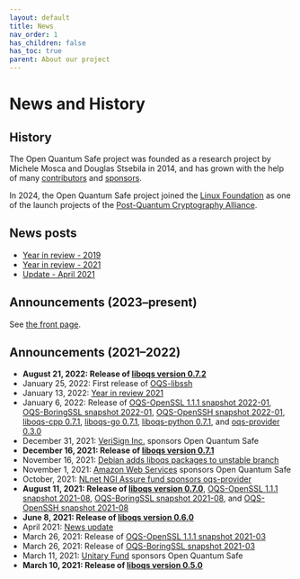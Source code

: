 ```yaml
---
layout: default
title: News
nav_order: 1
has_children: false
has_toc: true
parent: About our project
---
```

# News and History

## History

The Open Quantum Safe project was founded as a research project by Michele Mosca and Douglas Stsebila in 2014, and has grown with the help of many [contributors](/team/) and [sponsors](/about/sponsors).

In 2024, the Open Quantum Safe project joined the [Linux Foundation](https://linuxfoundation.org/) as one of the launch projects of the [Post-Quantum Cryptography Alliance](https://pqca.org/).

## News posts

- [Year in review - 2019](year-in-review-2019)
- [Year in review - 2021](year-in-review-2021)
- [Update - April 2021](update-april-2021)

## Announcements (2023–present)

See [the front page](/).

## Announcements (2021–2022)

- <b>August 21, 2022: Release of [liboqs version 0.7.2](https://github.com/open-quantum-safe/liboqs/releases/tag/0.7.2)</b>
- January 25, 2022: First release of [OQS-libssh](https://github.com/open-quantum-safe/libssh/releases/tag/OQS-libssh-snapshot-2022-01)
- January 13, 2022: [Year in review 2021](news/year-in-review-2021)
- January 6, 2022: Release of [OQS-OpenSSL 1.1.1 snapshot 2022-01](https://github.com/open-quantum-safe/openssl/releases/tag/OQS-OpenSSL_1_1_1-stable-snapshot-2022-01), [OQS-BoringSSL snapshot 2022-01](https://github.com/open-quantum-safe/boringssl/releases/tag/OQS-BoringSSL-snapshot-2022-01), [OQS-OpenSSH snapshot 2022-01](https://github.com/open-quantum-safe/openssh/releases/tag/OQS-OpenSSH-snapshot-2022-01), [liboqs-cpp 0.7.1](https://github.com/open-quantum-safe/liboqs-cpp/releases/tag/0.7.1), [liboqs-go 0.7.1](https://github.com/open-quantum-safe/liboqs-go/releases/tag/0.7.1), [liboqs-python 0.7.1](https://github.com/open-quantum-safe/liboqs-python/releases/tag/0.7.1), and [oqs-provider 0.3.0](https://github.com/open-quantum-safe/oqs-provider/releases/tag/0.3.0)
- December 31, 2021: [VeriSign Inc.](https://verisign.com/) sponsors Open Quantum Safe
- <b>December 16, 2021: Release of [liboqs version 0.7.1](https://github.com/open-quantum-safe/liboqs/releases/tag/0.7.1)</b>
- November 16, 2021: [Debian adds liboqs packages to unstable branch](https://tracker.debian.org/pkg/liboqs)
- November 1, 2021: [Amazon Web Services](https://aws.amazon.com/) sponsors Open Quantum Safe
- October, 2021: [NLnet NGI Assure fund sponsors oqs-provider](https://nlnet.nl/project/oqsprovider/)
- <b>August 11, 2021: Release of [liboqs version 0.7.0](https://github.com/open-quantum-safe/liboqs/releases/tag/0.7.0)</b>, [OQS-OpenSSL 1.1.1 snapshot 2021-08](https://github.com/open-quantum-safe/openssl/releases/tag/OQS-OpenSSL_1_1_1-stable-snapshot-2021-08), [OQS-BoringSSL snapshot 2021-08](https://github.com/open-quantum-safe/boringssl/releases/tag/OQS-BoringSSL-snapshot-2021-08), and [OQS-OpenSSH snapshot 2021-08](https://github.com/open-quantum-safe/openssh/releases/tag/OQS-OpenSSH-snapshot-2021-08)
- <b>June 8, 2021: Release of [liboqs version 0.6.0](https://github.com/open-quantum-safe/liboqs/releases/tag/0.6.0)</b>
- April 2021: [News update](news/update-april-2021)
- March 26, 2021: Release of [OQS-OpenSSL 1.1.1 snapshot 2021-03](https://github.com/open-quantum-safe/openssl/releases/tag/OQS-OpenSSL_1_1_1-stable-snapshot-2021-03)
- March 26, 2021: Release of [OQS-BoringSSL snapshot 2021-03](https://github.com/open-quantum-safe/boringssl/releases/tag/OQS-BoringSSL-snapshot-2021-03)
- March 11, 2021: [Unitary Fund](https://unitary.fund) sponsors Open Quantum Safe
- <b>March 10, 2021: Release of [liboqs version 0.5.0](https://github.com/open-quantum-safe/liboqs/releases/tag/0.5.0)</b>

